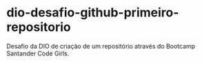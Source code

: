 # dio-desafio-github-primeiro-repositorio
Desafio da DIO de criação de um repositório através do Bootcamp Santander Code Girls.

